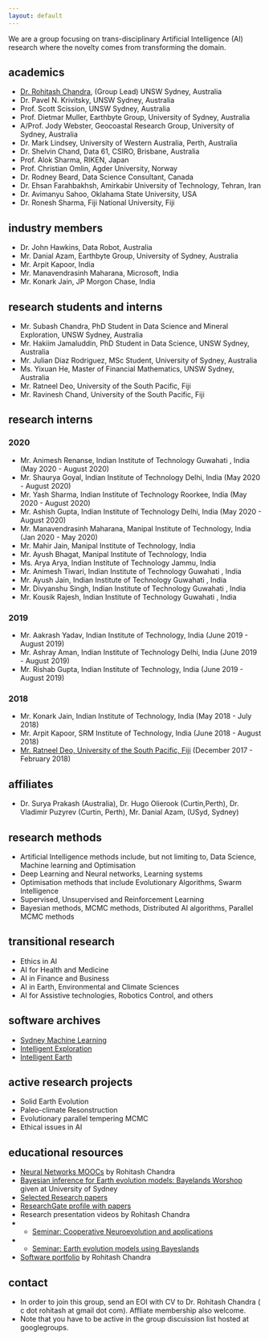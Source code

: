 ```yaml
---
layout: default
--- 
```


We are a group  focusing  on trans-disciplinary   Artificial Intelligence (AI) research where the novelty comes from transforming the domain. 

## academics

* [Dr. Rohitash Chandra](https://research.unsw.edu.au/people/dr-rohitash-chandra), (Group Lead)  UNSW Sydney, Australia 
* Dr. Pavel N. Krivitsky, UNSW Sydney, Australia 
* Prof. Scott Scission,  UNSW Sydney, Australia 
* Prof. Dietmar Muller, Earthbyte Group, University of Sydney, Australia
* A/Prof. Jody Webster, Geocoastal Research Group, University of Sydney, Australia
* Dr. Mark Lindsey, University of Western Australia, Perth, Australia
* Dr. Shelvin Chand, Data 61, CSIRO, Brisbane, Australia
* Prof. Alok Sharma, RIKEN, Japan
* Prof. Christian Omlin, Agder University, Norway
* Dr. Rodney Beard, Data Science Consultant, Canada
* Dr. Ehsan Farahbakhsh, Amirkabir University of Technology, Tehran, Iran
* Dr. Avimanyu Sahoo, Oklahama State University, USA
* Dr. Ronesh Sharma, Fiji National University, Fiji

## industry  members
 

* Dr. John Hawkins, Data Robot, Australia
* Mr. Danial Azam, Earthbyte Group, University of Sydney, Australia
* Mr. Arpit Kapoor, India 
* Mr. Manavendrasinh Maharana, Microsoft, India
* Mr. Konark Jain, JP Morgon Chase, India

## research students and interns 

* Mr. Subash Chandra, PhD Student in Data Science and Mineral Exploration, UNSW Sydney, Australia
* Mr. Hakiim Jamaluddin, PhD Student in Data Science, UNSW Sydney, Australia
* Mr. Julian Diaz Rodriguez, MSc Student, University of Sydney, Australia
* Ms. Yixuan He, Master of  Financial Mathematics, UNSW Sydney, Australia
* Mr. Ratneel Deo, University of the South Pacific, Fiji   
* Mr. Ravinesh Chand, University of the South Pacific, Fiji 






## research interns 
### 2020
* Mr. Animesh Renanse, Indian Institute of Technology Guwahati , India (May 2020 - August 2020)
* Mr. Shaurya Goyal, Indian Institute of Technology Delhi, India (May 2020 - August 2020)
* Mr. Yash Sharma, Indian Institute of Technology Roorkee, India (May 2020 - August 2020)
* Mr. Ashish Gupta, Indian Institute of Technology Delhi, India (May 2020 - August 2020)
* Mr. Manavendrasinh Maharana, Manipal Institute of Technology, India (Jan 2020 - May 2020)
* Mr. Mahir Jain, Manipal Institute of Technology, India
* Mr. Ayush Bhagat,  Manipal Institute of Technology, India
* Ms. Arya Arya,  Indian Institute of Technology Jammu, India 
* Mr. Animesh Tiwari, Indian Institute of Technology Guwahati , India  
* Mr. Ayush Jain, Indian Institute of Technology Guwahati , India 
* Mr. Divyanshu Singh, Indian Institute of Technology Guwahati , India 
* Mr. Kousik Rajesh,  Indian Institute of Technology Guwahati , India


### 2019
* Mr. Aakrash Yadav, Indian Institute of Technology, India (June 2019 - August 2019)
* Mr. Ashray Aman, Indian Institute of Technology Delhi, India (June 2019 - August 2019)
* Mr. Rishab Gupta, Indian Institute of Technology, India (June 2019 - August 2019)

### 2018


* Mr. Konark Jain, Indian Institute of Technology, India (May 2018 - July 2018)
* Mr. Arpit Kapoor, SRM Institute of Technology, India (June 2018 - August 2018)
* [Mr. Ratneel Deo, University of the South Pacific, Fiji](ratneel-deo.md) (December 2017 - February 2018)






## affiliates
*   Dr. Surya Prakash (Australia),   Dr. Hugo Olierook (Curtin,Perth),    Dr. Vladimir Puzyrev (Curtin, Perth), Mr. Danial Azam, (USyd, Sydney)






## research methods

* Artificial Intelligence methods include, but not limiting to, Data Science, Machine learning and Optimisation
* Deep Learning and Neural networks, Learning systems
* Optimisation methods that include Evolutionary Algorithms, Swarm Intelligence 
* Supervised, Unsupervised and Reinforcement Learning
* Bayesian methods, MCMC methods, Distributed AI algorithms, Parallel MCMC methods


## transitional research

* Ethics in AI 
* AI for Health and Medicine
* AI in Finance and Business
* AI in Earth, Environmental and Climate Sciences
* AI for Assistive technologies,  Robotics Control,    and others

## software archives
* [Sydney Machine Learning](https://github.com/sydney-machine-learning/ )
* [Intelligent Exploration](https://github.com/intelligent-exploration )
* [Intelligent Earth](https://github.com/intelligentEarth/ ) 

## active research projects 
* Solid Earth Evolution
* Paleo-climate Resonstruction 
* Evolutionary parallel tempering MCMC
* Ethical issues in AI


## educational resources
* [Neural Networks MOOCs](https://rohitashchandra.wordpress.com/2019/02/19/neural-networks-fundamentals-and-applications/) by Rohitash Chandra
* [Bayesian inference for Earth evolution models: Bayelands Worshop](https://www.earthbyte.org/bayeslands-resources/) given at University of Sydney
* [Selected Research papers](https://github.com/rohitash-chandra/research)
* [ResearchGate profile with papers ](https://researchgate.net/profile/Rohitash_Chandra)
*  Research presentation videos by  Rohitash Chandra
* * [Seminar: Cooperative Neuroevolution and applications]()
* * [Seminar: Earth evolution models using Bayeslands]()
* [Software portfolio](https://rohitash-chandra.github.io/portfolio/) by Rohitash Chandra





## contact

* In order to join this group, send an EOI with CV to Dr. Rohitash Chandra ( c dot rohitash at gmail dot com). Affliate membership also welcome.
* Note that you have to be active in the group discuission list hosted at googlegroups.

